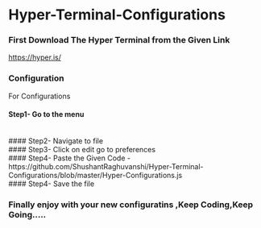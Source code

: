 # Hyper-Terminal-Configurations

### First Download The Hyper Terminal from the Given Link
https://hyper.is/

### Configuration

For Configurations 
<br>
#### Step1- Go to the menu 
<br>
#### Step2- Navigate to file 
<br>
#### Step3- Click on edit go to preferences 
<br>
#### Step4- Paste the Given Code - https://github.com/ShushantRaghuvanshi/Hyper-Terminal-Configurations/blob/master/Hyper-Configurations.js 
<br>
#### Step4- Save the file 
<br>

### Finally enjoy with your new configuratins ,Keep Coding,Keep Going.....
